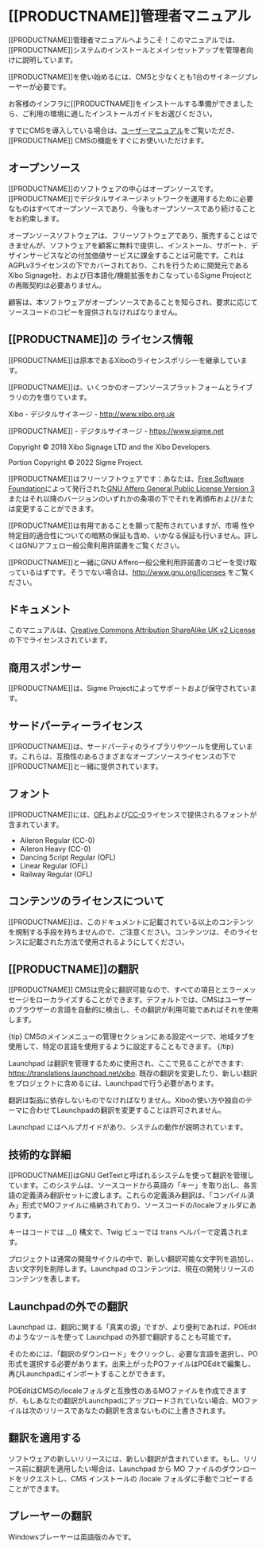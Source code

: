 <!--toc=intro-->

# [[PRODUCTNAME]]管理者マニュアル 

[[PRODUCTNAME]]管理者マニュアルへようこそ！このマニュアルでは、[[PRODUCTNAME]]システムのインストールとメインセットアップを管理者向けに説明しています。

[[PRODUCTNAME]]を使い始めるには、CMSと少なくとも1台のサイネージプレーヤーが必要です。

お客様のインフラに[[PRODUCTNAME]]をインストールする準備ができましたら、ご利用の環境に適したインストールガイドをお選びください。

すでにCMSを導入している場合は、[ユーザーマニュアル](/manual/ja/index.html)をご覧いただき、[[PRODUCTNAME]] CMSの機能をすぐにお使いいただけます。

## オープンソース
[[PRODUCTNAME]]のソフトウェアの中心はオープンソースです。[[PRODUCTNAME]]でデジタルサイネージネットワークを運用するために必要なものはすべてオープンソースであり、今後もオープンソースであり続けることをお約束します。

オープンソースソフトウェアは、フリーソフトウェアであり、販売することはできませんが、ソフトウェアを顧客に無料で提供し、インストール、サポート、デザインサービスなどの付加価値サービスに課金することは可能です。これはAGPLv3ライセンスの下でカバーされており、これを行うために開発元であるXibo Signage社、および日本語化/機能拡張をおこなっているSigme Projectとの再販契約は必要ありません。

顧客は、本ソフトウェアがオープンソースであることを知らされ、要求に応じてソースコードのコピーを提供されなければなりません。

## [[PRODUCTNAME]]の ライセンス情報

[[PRODUCTNAME]]は原本であるXiboのライセンスポリシーを継承しています。

[[PRODUCTNAME]]は、いくつかのオープンソースプラットフォームとライブラリの力を借りています。

Xibo - デジタルサイネージ - http://www.xibo.org.uk

[[PRODUCTNAME]] - デジタルサイネージ - https://www.sigme.net


Copyright © 2018 Xibo Signage LTD and the Xibo Developers.

Portion Copyright © 2022 Sigme Project.

[[PRODUCTNAME]]はフリーソフトウェアです：あなたは、[Free Software Foundation](https://www.fsf.org/)によって発行された[GNU Affero General Public License Version 3](https://www.gnu.org/licenses/agpl-3.0.ja.html)またはそれ以降のバージョンのいずれかの条項の下でそれを再頒布および/または変更することができます。

[[PRODUCTNAME]]は有用であることを願って配布されていますが、市場 性や特定目的適合性についての暗黙の保証も含め、いかなる保証も行いません。詳しくはGNUアフェロ一般公衆利用許諾書をご覧ください。

[[PRODUCTNAME]]と一緒にGNU Affero一般公衆利用許諾書のコピーを受け取っているはずです。そうでない場合は、http://www.gnu.org/licenses をご覧ください。

## ドキュメント
このマニュアルは、[Creative Commons Attribution ShareAlike UK v2 License](https://spdx.org/licenses/CC-BY-SA-2.0-UK.html)の下でライセンスされています。

## 商用スポンサー
[[PRODUCTNAME]]は、Sigme Projectによってサポートおよび保守されています。

## サードパーティーライセンス
[[PRODUCTNAME]]は、サードパーティのライブラリやツールを使用しています。これらは、互換性のあるさまざまなオープンソースライセンスの下で[[PRODUCTNAME]]と一緒に提供されています。

## フォント
[[PRODUCTNAME]]には、[OFL](https://licenses.opensource.jp/OFL-1.1/OFL-1.1.html)および[CC-0](https://creativecommons.org/choose/zero/)ライセンスで提供されるフォントが含まれています。

- Aileron Regular (CC-0)
- Aileron Heavy (CC-0)
- Dancing Script Regular (OFL)
- Linear Regular (OFL)
- Railway Regular (OFL)

## コンテンツのライセンスについて
[[PRODUCTNAME]]は、このドキュメントに記載されている以上のコンテンツを規制する手段を持ちませんので、ご注意ください。コンテンツは、そのライセンスに記載された方法で使用されるようにしてください。

## [[PRODUCTNAME]]の翻訳
[[PRODUCTNAME]] CMSは完全に翻訳可能なので、すべての項目とエラーメッセージをローカライズすることができます。デフォルトでは、CMSはユーザーのブラウザーの言語を自動的に検出し、その翻訳が利用可能であればそれを使用します。

{tip}
CMSのメインメニューの管理セクションにある設定ページで、地域タブを使用して、特定の言語を使用するように設定することもできます。
{/tip}

Launchpad は翻訳を管理するために使用され、ここで見ることができます: https://translations.launchpad.net/xibo. 既存の翻訳を変更したり、新しい翻訳をプロジェクトに含めるには、Launchpadで行う必要があります。

翻訳は製品に依存しないものでなければなりません。Xiboの使い方や独自のテーマに合わせてLaunchpadの翻訳を変更することは許可されません。

Launchpad にはヘルプガイドがあり、システムの動作が説明されています。

## 技術的な詳細
[[PRODUCTNAME]]はGNU GetTextと呼ばれるシステムを使って翻訳を管理しています。このシステムは、ソースコードから英語の「キー」を取り出し、各言語の定義済み翻訳セットに渡します。これらの定義済み翻訳は、「コンパイル済み」形式でMOファイルに格納されており、ソースコードの/localeフォルダにあります。

キーはコードでは __() 構文で、Twig ビューでは trans ヘルパーで定義されます。

プロジェクトは通常の開発サイクルの中で、新しい翻訳可能な文字列を追加し、古い文字列を削除します。Launchpad のコンテンツは、現在の開発リリースのコンテンツを表します。

## Launchpadの外での翻訳
Launchpad は、翻訳に関する「真実の源」ですが、より便利であれば、POEdit のようなツールを使って Launchpad の外部で翻訳することも可能です。

そのためには、「翻訳のダウンロード」をクリックし、必要な言語を選択し、PO形式を選択する必要があります。出来上がったPOファイルはPOEditで編集し、再びLaunchpadにインポートすることができます。

POEditはCMSの/localeフォルダと互換性のあるMOファイルを作成できますが、もしあなたの翻訳がLaunchpadにアップロードされていない場合、MOファイルは次のリリースであなたの翻訳を含まないものに上書きされます。

## 翻訳を適用する
ソフトウェアの新しいリリースには、新しい翻訳が含まれています。もし、リリース前に翻訳を適用したい場合は、Launchpad から MO ファイルのダウンロードをリクエストし、CMS インストールの /locale フォルダに手動でコピーすることができます。

## プレーヤーの翻訳
Windowsプレーヤーは英語版のみです。

